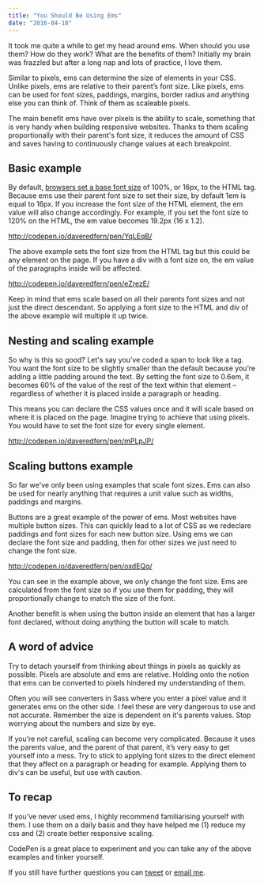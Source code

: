```yaml
---
title: "You Should Be Using Ems"
date: "2016-04-18"
---
```


It took me quite a while to get my head around ems. When should you use them? How do they work? What are the benefits of them? Initially my brain was frazzled but after a long nap and lots of practice, I love them.

Similar to pixels, ems can determine the size of elements in your CSS. Unlike pixels, ems are relative to their parent’s font size. Like pixels, ems can be used for font sizes, paddings, margins, border radius and anything else you can think of. Think of them as scaleable pixels.

The main benefit ems have over pixels is the ability to scale, something that is very handy when building responsive websites. Thanks to them scaling proportionally with their parent's font size, it reduces the amount of CSS and saves having to continuously change values at each breakpoint.

## Basic example

By default, [browsers set a base font size](https://developer.mozilla.org/en/docs/Web/CSS/font-size) of 100%, or 16px, to the HTML tag. Because ems use their parent font size to set their size, by default 1em is equal to 16px. If you increase the font size of the HTML element, the em value will also change accordingly. For example, if you set the font size to 120% on the HTML, the em value becomes 19.2px (16 x 1.2).

http://codepen.io/daveredfern/pen/YqLEqB/

The above example sets the font size from the HTML tag but this could be any element on the page. If you have a div with a font size on, the em value of the paragraphs inside will be affected.

http://codepen.io/daveredfern/pen/eZrezE/

Keep in mind that ems scale based on all their parents font sizes and not just the direct descendant. So applying a font size to the HTML and div of the above example will multiple it up twice.

## Nesting and scaling example

So why is this so good? Let's say you’ve coded a span to look like a tag. You want the font size to be slightly smaller than the default because you’re adding a little padding around the text. By setting the font size to 0.6em, it becomes 60% of the value of the rest of the text within that element – regardless of whether it is placed inside a paragraph or heading.

This means you can declare the CSS values once and it will scale based on where it is placed on the page. Imagine trying to achieve that using pixels. You would have to set the font size for every single element.

http://codepen.io/daveredfern/pen/mPLpJP/

## Scaling buttons example

So far we've only been using examples that scale font sizes. Ems can also be used for nearly anything that requires a unit value such as widths, paddings and margins.

Buttons are a great example of the power of ems. Most websites have multiple button sizes. This can quickly lead to a lot of CSS as we redeclare paddings and font sizes for each new button size. Using ems we can declare the font size and padding, then for other sizes we just need to change the font size.

http://codepen.io/daveredfern/pen/oxdEQq/

You can see in the example above, we only change the font size. Ems are calculated from the font size so if you use them for padding, they will proportionally change to match the size of the font.

Another benefit is when using the button inside an element that has a larger font declared, without doing anything the button will scale to match.

## A word of advice

Try to detach yourself from thinking about things in pixels as quickly as possible. Pixels are absolute and ems are relative. Holding onto the notion that ems can be converted to pixels hindered my understanding of them.

Often you will see converters in Sass where you enter a pixel value and it generates ems on the other side. I feel these are very dangerous to use and not accurate. Remember the size is dependent on it's parents values. Stop worrying about the numbers and size by eye.

If you’re not careful, scaling can become very complicated. Because it uses the parents value, and the parent of that parent, it’s very easy to get yourself into a mess. Try to stick to applying font sizes to the direct element that they affect on a paragraph or heading for example. Applying them to div's can be useful, but use with caution.

## To recap

If you’ve never used ems, I highly recommend familiarising yourself with them. I use them on a daily basis and they have helped me (1) reduce my css and (2) create better responsive scaling.

CodePen is a great place to experiment and you can take any of the above examples and tinker yourself.

If you still have further questions you can [tweet](http://twitter.com/daveredfern) or [email me](/contact/).
